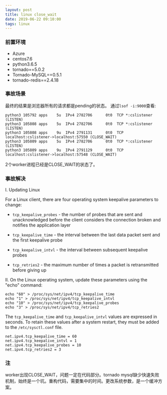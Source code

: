 ```yaml
---
layout: post
title: linux close_wait
date: 2019-06-22 09:10:00
tags: linux
---
```



### 前置环境
* Azure
* centos7.6
* python3.6.5
* tornado==5.0.2
* Tornado-MySQL==0.5.1
* tornado-redis==2.4.18

<!-- more -->
### 事故场景
最终的结果是浏览器所有的请求都是pending的状态。
通过`lsof -i:9000`查看: 

```
python3 105792 apps    5u  IPv4 2782706      0t0  TCP *:cslistener (LISTEN)
python3 105808 apps    5u  IPv4 2782706      0t0  TCP *:cslistener (LISTEN)
python3 105808 apps    9u  IPv4 2791131      0t0  TCP localhost:cslistener->localhost:57550 (CLOSE_WAIT)
python3 105809 apps    5u  IPv4 2782706      0t0  TCP *:cslistener (LISTEN)
python3 105809 apps    9u  IPv4 2791129      0t0  TCP localhost:cslistener->localhost:57548 (CLOSE_WAIT)

```
2个worker进程已经是CLOSE_WAIT的状态了。

### 事故解决

I. Updating Linux

For a Linux client, there are four operating system keepalive parameters to change:

* `tcp_keepalive_probes` - the number of probes that are sent and unacknowledged before the client considers the connection broken and notifies the application layer

* `tcp_keepalive_time` - the interval between the last data packet sent and the first keepalive probe

* `tcp_keepalive_intvl` - the interval between subsequent keepalive probes

* `tcp_retries2` - the maximum number of times a packet is retransmitted before giving up


II. On the Linux operating system, update these parameters using the "echo" command:

```
echo "60" > /proc/sys/net/ipv4/tcp_keepalive_time
echo "1" > /proc/sys/net/ipv4/tcp_keepalive_intvl
echo "10" > /proc/sys/net/ipv4/tcp_keepalive_probes
echo "3" > /proc/sys/net/ipv4/tcp_retries2
```

The `tcp_keepalive_time` and `tcp_keepalive_intvl` values are expressed in seconds. To retain these values after a system restart, they must be added to the `/etc/sysctl.conf` file.

```
net.ipv4.tcp_keepalive_time = 60
net.ipv4.tcp_keepalive_intvl = 1
net.ipv4.tcp_keepalive_probes = 10
net.ipv4.tcp_retries2 = 3

```

### 注
worker出现CLOSE_WAIT，问题一定在代码部分。tornado mysql缺少快速失败机制，始终是一个坑。重构代码，需要集中的时间。更改系统参数，是一个缓冲方案。
